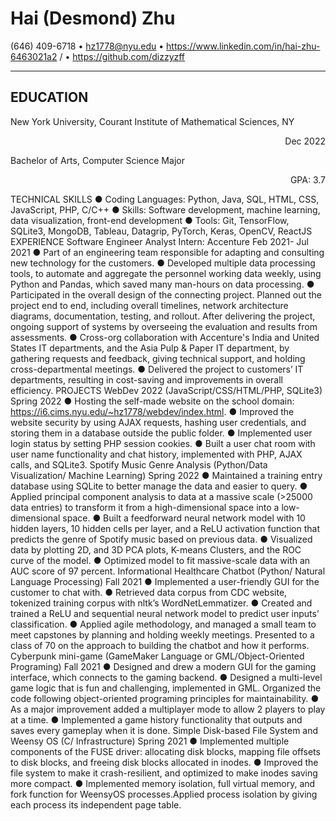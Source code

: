# Hai (Desmond) Zhu

(646) 409-6718 • hz1778@nyu.edu • <https://www.linkedin.com/in/hai-zhu-6463021a2> / • <https://github.com/dizzyzff>

------------

## EDUCATION

New York University, Courant Institute of Mathematical Sciences, NY <p align="right">Dec 2022</p> Bachelor of Arts, Computer Science Major <p align="right">GPA: 3.7<p>

TECHNICAL SKILLS
● Coding Languages: Python, Java, SQL, HTML, CSS, JavaScript, PHP, C/C++
● Skills: Software development, machine learning, data visualization, front-end development
● Tools: Git, TensorFlow, SQLite3, MongoDB, Tableau, Datagrip, PyTorch, Keras, OpenCV, ReactJS
EXPERIENCE
Software Engineer Analyst Intern: Accenture Feb 2021- Jul 2021
● Part of an engineering team responsible for adapting and consulting new technology for the customers.
● Developed multiple data processing tools, to automate and aggregate the personnel working data weekly, using
Python and Pandas, which saved many man-hours on data processing.
● Participated in the overall design of the connecting project. Planned out the project end to end, including overall
timelines, network architecture diagrams, documentation, testing, and rollout. After delivering the project, ongoing
support of systems by overseeing the evaluation and results from assessments.
● Cross-org collaboration with Accenture's India and United States IT departments, and the Asia Pulp & Paper IT
department, by gathering requests and feedback, giving technical support, and holding cross-departmental meetings.
● Delivered the project to customers’ IT departments, resulting in cost-saving and improvements in overall efficiency.
PROJECTS
WebDev 2022 (JavaScript/CSS/HTML/PHP, SQLite3) Spring 2022
● Hosting the self-made website on the school domain: https://i6.cims.nyu.edu/~hz1778/webdev/index.html.
● Improved the website security by using AJAX requests, hashing user credentials, and storing them in a database
outside the public folder.
● Implemented user login status by setting PHP session cookies.
● Built a user chat room with user name functionality and chat history, implemented with PHP, AJAX calls, and SQLite3.
Spotify Music Genre Analysis (Python/Data Visualization/ Machine Learning) Spring 2022
● Maintained a training entry database using SQLite to better manage the data and easier to query.
● Applied principal component analysis to data at a massive scale (>25000 data entries) to transform it from a
high-dimensional space into a low-dimensional space.
● Built a feedforward neural network model with 10 hidden layers, 10 hidden cells per layer, and a ReLU activation
function that predicts the genre of Spotify music based on previous data.
● Visualized data by plotting 2D, and 3D PCA plots, K-means Clusters, and the ROC curve of the model.
● Optimized model to fit massive-scale data with an AUC score of 97 percent.
Informational Healthcare Chatbot (Python/ Natural Language Processing) Fall 2021
● Implemented a user-friendly GUI for the customer to chat with.
● Retrieved data corpus from CDC website, tokenized training corpus with nltk’s WordNetLemmatizer.
● Created and trained a ReLU and sequential neural network model to predict user inputs’ classification.
● Applied agile methodology, and managed a small team to meet capstones by planning and holding weekly meetings.
Presented to a class of 70 on the approach to building the chatbot and how it performs.
Cyberpunk mini-game (GameMaker Language or GML/Object-Oriented Programing) Fall 2021
● Designed and drew a modern GUI for the gaming interface, which connects to the gaming backend.
● Designed a multi-level game logic that is fun and challenging, implemented in GML. Organized the code following
object-oriented programing principles for maintainability.
● As a major improvement added a multiplayer mode to allow 2 players to play at a time.
● Implemented a game history functionality that outputs and saves every gameplay when it is done.
Simple Disk-based File System and Weensy OS (C/ Infrastructure) Spring 2021
● Implemented multiple components of the FUSE driver: allocating disk blocks, mapping file offsets to disk blocks, and
freeing disk blocks allocated in inodes.
● Improved the file system to make it crash-resilient, and optimized to make inodes saving more compact.
● Implemented memory isolation, full virtual memory, and fork function for WeensyOS processes.Applied process
isolation by giving each process its independent page table.
